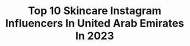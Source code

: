 ---
title: Top 10 Skincare Instagram Influencers In United Arab Emirates In 2023
description: >-
  Find top skincare Instagram influencers in United Arab Emirates in 2023. Most popular hashtags: #dubai #beauty #mydubai #fashion.
platform: Instagram
hits: 66
text_top: See the best Instagram influencers on inBeat.
text_bottom: Our database has 66 Instagram influencers like this in United Arab Emirates for you to collaborate.
profiles:
  - username: "alintzaa"
    fullname: >-
      Alintzaa
    bio: >-
      💄 makeup and skincare 👗 fashion ✈️ travel Living a bikini kind of life 👙 📍Dubai 🇦🇪
    location: "United Arab Emirates"
    followers: 48958
    engagement: 322
    commentsToLikes: 0.102782
    id: ck5c3fio4z8880i11ivk1g8i1
    verified: false
    hashtags: "#travelblogger, #mydubai, #fashionstyle, #beachclub"
  - username: "mohammed"
    fullname: >-
      Mohammed محمد
    bio: >-
      No Labels- Just me & some adventures Skincare & Scent Junkie A Fragrance Freak From Dubai UAE 🇦🇪
    location: "United Arab Emirates"
    followers: 115442
    engagement: 134
    commentsToLikes: 0.095820
    id: ck9womgbc5r2f0j78i7k5e7bs
    verified: true
    hashtags: "#vacation, #dubai, #selfinspired, #fendi"
  - username: "dina_and_perfumes"
    fullname: >-
      Dina
    bio: >-
      ⚜️Personal Blog And Welcome To My 🌎 ⚜️Certified Makeup Artist and SkinCare Consultant ⚜️Fragrance Enthusiast and Lover ⚜️ Mrs💍 📍#dubai
    location: "United Arab Emirates"
    followers: 6965
    engagement: 330
    commentsToLikes: 0.083047
    id: ckaos9786qob90i785uhxbu46
    verified: false
    hashtags: "#sweet, #fraghead, #vanilla, #rak"
  - username: "touchoffarah"
    fullname: >-
      Farah Habboush  | فرح حبّوش
    bio: >-
      • dubai • makeup | skincare | beauty • dental student @olehenriksenme ambassador 💌 touchoffarah@gmail.com
    location: "United Arab Emirates"
    followers: 7061
    engagement: 633
    commentsToLikes: 0.045864
    id: ck0w0ici0eciy0i19bhzg6lcn
    verified: false
    hashtags: "#makeupbloggers, #explore, #middleeasternwomen, #makeup"
  - username: "malak.alotabi"
    fullname: >-
      Malak Alotaibi ♍️
    bio: >-
      👩‍💻Full time Electrical Engineer. 👩‍👧‍👦Mom of three. Makeup || Skincare || Modest Fashion || Lifestyle 📍Dubai, UAE
    location: "United Arab Emirates"
    followers: 189556
    engagement: 240
    commentsToLikes: 0.016292
    id: ck5c4goxi1bih0i11bqyb1td0
    verified: false
    hashtags: "#homedecor, #homedesign, #tvcorner, #mascaralover"
  - username: "amazingliveslover"
    fullname: >-
      Samrah khan|Lifestyle blogger
    bio: >-
      Super Mum of 2 kids 🧒👶|content creator #lifestyle #motherhood #skincare #modestfashion #beauty @mumzworld SAMRAH10 @goligummy amazingliveslover
    location: "United Arab Emirates"
    followers: 13916
    engagement: 471
    commentsToLikes: 0.095404
    id: ckaotqvqbx3bo0i78p6d4si0l
    verified: false
    hashtags: "#stayblessed, #modestfashion, #babyproducts, #amazingliveslover"
  - username: "hirah.n"
    fullname: >-
      Hirah Nabil |Hair & Makeup
    bio: >-
      Internationally Certified . Hair | Fashion | Makeup | Skincare . Living 2 lives on social media @green.chapter.dxb @hirah.n 🇦🇪 🏴󠁧󠁢󠁳󠁣󠁴󠁿 🇵🇰
    location: "United Arab Emirates"
    followers: 32186
    engagement: 96
    commentsToLikes: 0.164821
    id: ck5zqt12wv8pn0i14skas4866
    verified: false
    hashtags: "#fashionpost, #fashion, #pretty, #swag"
  - username: "israashams"
    fullname: >-
      إسراء شمس 👑
    bio: >-
      ١٩٩٧ 🇵🇸 || 🇪🇬 Medical student 🩺 Life style blogger 💫 A part time model📌 Skincare || fashion || food
    location: "United Arab Emirates"
    followers: 47761
    engagement: 237
    commentsToLikes: 0.017469
    id: ckaot5io2ugxp0i78alfkj486
    verified: false
    hashtags: "#fashionblogger, #notebooks, #collagenbeautybooster, #dentoluna"
  - username: "themayaahmad"
    fullname: >-
      MAYA مايا
    bio: >-
      ☼Virgo ☾Leo ↑Virgo Dubai Based Content Creator I created @mynethelabel Cycling Instructor @motion_cycling ✎ info@themayaahmad.com
    location: "United Arab Emirates"
    followers: 1243205
    engagement: 32
    commentsToLikes: 0.006237
    id: ckaoqork5jo0c0i788s86vyui
    verified: true
    hashtags: "#skincare, #makeup, #haircare, #beauty"
  - username: "batoul.official"
    fullname: >-
      Toot 👄 ~ بَتول اندوره
    bio: >-
      ~ 🇸🇾 | 🇦🇪 ~ Beauty & Fashion 👗💄 ~ Batoulandoura@icloud.com
    location: "United Arab Emirates"
    followers: 155131
    engagement: 506
    commentsToLikes: 0.015901
    id: ck14iyzrdhtr10i19nn87vui7
    verified: false
    hashtags: "#tbt, #makeuplooks, #picsdubai, #skincare"
---